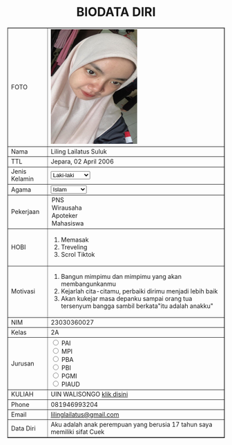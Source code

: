 <!DOCTYPE html>
<html>
<head>
    <title>BIODATA LILING LAILATUS SULUK</title>
</head>
<body>
    <h1 align="center">BIODATA DIRI</h1>
    <table width="745" border="1" cellspacing="5" align="center">
    <td>FOTO</td>
    <td><img src="Liling Lailatus S.jpg" width="200px" height="265px"></td>
    </tr>
    <tr>
        <td>Nama</td>
        <td>Liling Lailatus Suluk</td>
    </tr>
    <tr>
        <td>TTL</td>
        <td>Jepara, 02 April 2006</td>
    </tr>
    <tr>
        <td>Jenis Kelamin</td>
        <td><from action="proses.php" method="get">
            <select name="jenis kelamin">
                <option value="laki-laki">Laki-laki</option>
                <option value="perempuan">Perempuan</option>
            </select>
            </from></td>
    </tr>
    <tr>
        <td>Agama</td>
        <td><from action="proses.php" method="get">
            <select name="agama">
                <option value="islam">Islam</option>
                <option value="kristen">Kristen</option>
                <option value="hindu">Hindu</option>
                <option value="budha">Budha</option>
                <option value="konghucu">Konghucu</option>
            </select>
            <from></td>
    </tr>
    <tr>
        <td>Pekerjaan</td>
        <td><from action="proses.php" method="get">
            <option value="pns">PNS</option>  
            <option value="wirausaha">Wirausaha</option>
            <option value="apoteker">Apoteker</option>
            <option value="mahasiswa">Mahasiswa</option>
        </select> 
        </from></td>          
    </tr>
    <tr>
        <td>HOBI
        <td><ol>
            <li>Memasak</li>
            <li>Treveling</li>
            <li>Scrol Tiktok</li>
        </ol></td>
    </tr>
    <tr>
        <td>Motivasi</td>
        <td><ol>
            <li>Bangun mimpimu dan mimpimu yang akan membangunkanmu</li>
            <li>Kejarlah cita-citamu, perbaiki dirimu menjadi lebih baik</li>
            <li>Akan kukejar masa depanku sampai orang tua tersenyum bangga sambil berkata"itu adalah anakku" </li>
        </ul></td>
    </tr>
    <tr>
        <td>NIM</td>
        <td>23030360027</td>
    </tr>
    <tr>
        <td>Kelas</td>
        <td>2A</td>
    </tr>
    <tr>
        <td>Jurusan</td>
        <td><input type="radio"id="PAI"name="fav_languange"value="PAI">
        <label for="PAI">PAI</label><br>
        <input type="radio"id="MPI"name="fav_languange"value="MPI">
        <label for="MPI">MPI</label><br>
        <input type="radio"id="PBA"name="fav_languange"value="PBA">
        <label for="PBA">PBA</label><br>
        <input type="radio"id="PBI"name="fav_languange"value="PBI">
        <label for="PBI">PBI</label><br>
        <input type="radio"id="PGMI"name="fav-languange"value="PGMI">
        <label for="PGMI">PGMI</label><br>
        <input type="radio"id="PIAUD"name="fav-languange"value="PIAUD">
        <laber for="PIAUD">PIAUD</laber><br>
    </tr>
    <tr>
        <td>KULIAH</td>
        <td>UIN WALISONGO <a href="https://walisongo.ac.id/">klik disini</a></td>
    </tr>
    <tr>
        <td>Phone</td>
        <td>081946993204</td>
    </tr>
    <tr>
        <td>Email</td>
        <td><a href="mailto:lilinglailatus@gmail.com">lilinglailatus@gmail.com</a></td>
    </tr>
    <tr>
        <td>Data Diri</td>
        <td>Aku adalah anak perempuan yang berusia 17 tahun saya memiliki sifat Cuek</td> 
</body>
</html>
